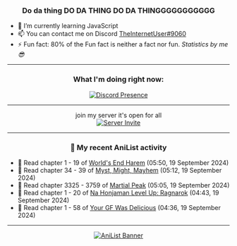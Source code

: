 <div align="center">

### Do da thing DO DA THING DO DA THINGGGGGGGGGGG
</div>

- 🌱 I’m currently learning JavaScript
- 📫 You can contact me on Discord [TheInternetUser#9060](https://discord.com/users/534117072796385300)
- ⚡ Fun fact: 80% of the Fun fact is neither a fact nor fun. _Statistics by me 😎_
<hr>

<div align="center">

### What I'm doing right now:
[![Discord Presence](https://lanyard.cnrad.dev/api/534117072796385300)](https://discord.com/users/534117072796385300)
<hr>

join my server it's open for all <br>
[![Server Invite](https://invidget.switchblade.xyz/bfYgVHxrSs)](https://discord.gg/bfYgVHxrSs)

<hr>
  
### 🌸 My recent AniList activity

</div>

<!-- ANILIST_ACTIVITY:start -->

-   📖 Read chapter 1 - 19 of [World's End Harem](https://anilist.co/manga/87260) (05:50, 19 September 2024)
-   📖 Read chapter 34 - 39 of [Myst, Might, Mayhem](https://anilist.co/manga/175946) (05:12, 19 September 2024)
-   📖 Read chapter 3325 - 3759 of [Martial Peak](https://anilist.co/manga/104494) (05:05, 19 September 2024)
-   📖 Read chapter 1 - 20 of [Na Honjaman Level Up: Ragnarok](https://anilist.co/manga/179445) (04:43, 19 September 2024)
-   📖 Read chapter 1 - 58 of [Your GF Was Delicious](https://anilist.co/manga/169210) (04:36, 19 September 2024)

<!-- ANILIST_ACTIVITY:end -->
<hr>

<div align="center">

[![AniList Banner](https://img.anili.st/User/929966)](https://anilist.co/user/TheInternetUser)

<!-- ![Profile views](https://gpvc.arturio.dev/TheInternetUse7) Since 2023-01-09 -->
<br>


</div>
